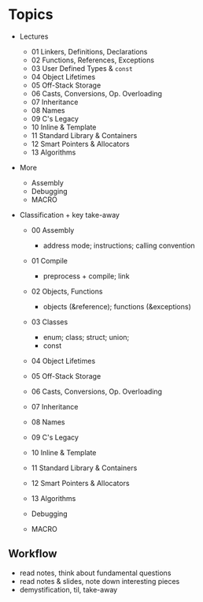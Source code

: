 Topics
======
* Lectures
    * 01 Linkers, Definitions, Declarations
    * 02 Functions, References, Exceptions
    * 03 User Defined Types & `const`
    * 04 Object Lifetimes
    * 05 Off-Stack Storage
    * 06 Casts, Conversions, Op. Overloading
    * 07 Inheritance
    * 08 Names
    * 09 C's Legacy
    * 10 Inline & Template
    * 11 Standard Library & Containers
    * 12 Smart Pointers & Allocators
    * 13 Algorithms

* More
    * Assembly
    * Debugging
    * MACRO

* Classification + key take-away
    * 00 Assembly
        * address mode; instructions; calling convention
    * 01 Compile
        * preprocess + compile; link

    * 02 Objects, Functions
        * objects (&reference); functions (&exceptions)
    * 03 Classes
        * enum; class; struct; union; 
        * const
    * 04 Object Lifetimes

    * 05 Off-Stack Storage
    * 06 Casts, Conversions, Op. Overloading
    * 07 Inheritance

    * 08 Names
    * 09 C's Legacy

    * 10 Inline & Template
    * 11 Standard Library & Containers
    * 12 Smart Pointers & Allocators
    * 13 Algorithms

    * Debugging
    * MACRO

## Workflow
* read notes, think about fundamental questions
* read notes & slides, note down interesting pieces
* demystification, til, take-away

